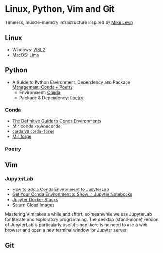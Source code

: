 # Linux, Python, Vim and Git
Timeless, muscle-memory infrastructure inspired by [Mike Levin](https://github.com/miklevin)

## Linux
- Windows: [WSL2](https://docs.microsoft.com/en-us/windows/wsl/)
- MacOS: [Lima](https://github.com/lima-vm/lima)

## Python
- [A Guide to Python Environment, Dependency and Package Management: Conda + Poetry](https://ealizadeh.com/blog/guide-to-python-env-pkg-dependency-using-conda-poetry)
    - Environment: [Conda](https://docs.conda.io/en/latest/)
    - Package & Dependency: [Poetry](https://python-poetry.org/)

### Conda
- [The Definitive Guide to Conda Environments](https://towardsdatascience.com/a-guide-to-conda-environments-bc6180fc533)
- [Miniconda vs Anaconda](https://www.reddit.com/r/Python/comments/lvr85n/i_want_to_use_python_commercially_for_free_is/)
- [`conda` vs `conda-forge`](https://stackoverflow.com/q/39857289)
- [Miniforge](https://github.com/conda-forge/miniforge/)


### Poetry

## Vim

### JupyterLab
- [How to add a Conda Environment to JupyterLab](https://stackoverflow.com/q/53004311)
- [Get Your Conda Environment to Show in Jupyter Notebooks](https://towardsdatascience.com/get-your-conda-environment-to-show-in-jupyter-notebooks-the-easy-way-17010b76e874)
- [Jupyter Docker Stacks](https://github.com/jupyter/docker-stacks)
- [Saturn Cloud Images](https://github.com/saturncloud/images)

Mastering Vim takes a while and effort, so meanwhile we use JupyterLab for literate and exploratory programming. The desktop (stand-alone) version of JupyterLab is particularly useful since there is no need to use a web browser and open a new terminal window for Jupyter server.

## Git
